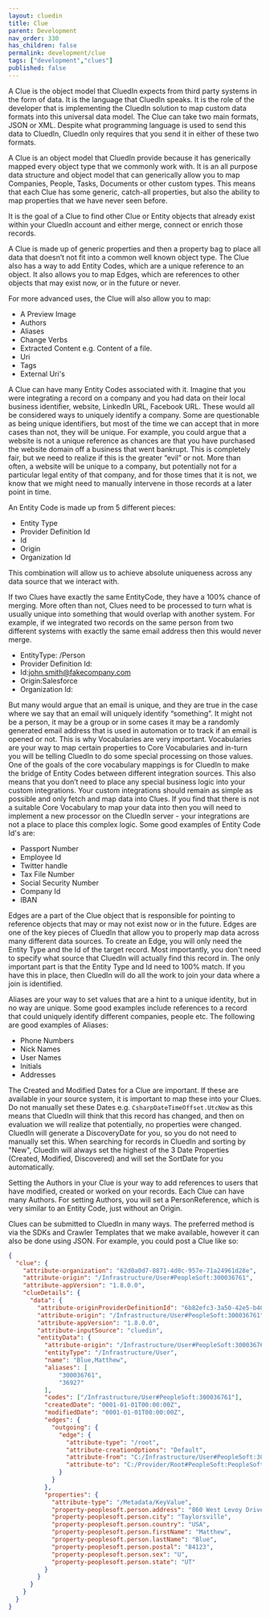 ```yaml
---
layout: cluedin
title: Clue
parent: Development
nav_order: 330
has_children: false
permalink: development/clue
tags: ["development","clues"]
published: false
---
```


A Clue is the object model that CluedIn expects from third party systems in the form of data. It is the language that CluedIn speaks. It is the role of the developer that is implementing the CluedIn solution to map custom data formats into this universal data model. The Clue can take two main formats, JSON or XML. Despite what programming language is used to send this data to CluedIn, CluedIn only requires that you send it in either of these two formats. 

A Clue is an object model that CluedIn provide because it has generically mapped every object type that we commonly work with. It is an all purpose data structure and object model that can generically allow you to map Companies, People, Tasks, Documents or other custom types. This means that each Clue has some generic, catch-all properties, but also the ability to map properties that we have never seen before. 

It is the goal of a Clue to find other Clue or Entity objects that already exist within your CluedIn account and either merge, connect or enrich those records. 

A Clue is made up of generic properties and then a property bag to place all data that doesn’t not fit into a common well known object type. The Clue also has a way to add Entity Codes, which are a unique reference to an object. It also allows you to map Edges, which are references to other objects that may exist now, or in the future or never. 

For more advanced uses, the Clue will also allow you to map:

 - A Preview Image
 - Authors
 - Aliases
 - Change Verbs
 - Extracted Content e.g. Content of a file.
 - Uri
 - Tags
 - External Uri's

A Clue can have many Entity Codes associated with it. Imagine that you were integrating a record on a company and you had data on their local business identifier, website, LinkedIn URL, Facebook URL. These would all be considered ways to uniquely identify a company. Some are questionable as being unique identifiers, but most of the time we can accept that in more cases than not, they will be unique. For example, you could argue that a website is not a unique reference as chances are that you have purchased the website domain off a business that went bankrupt. This is completely fair, but we need to realize if this is the greater “evil” or not. More than often, a website will be unique to a company, but potentially not for a particular legal entity of that company, and for those times that it is not, we know that we might need to manually intervene in those records at a later point in time. 

An Entity Code is made up from 5 different pieces:

 - Entity Type
 - Provider Definition Id
 - Id
 - Origin
 - Organization Id

This combination will allow us to achieve absolute uniqueness across any data source that we interact with. 

If two Clues have exactly the same EntityCode, they have a 100% chance of merging. More often than not, Clues need to be processed to turn what is usually unique into something that would overlap with another system. For example, if we integrated two records on the same person from two different systems with exactly the same email address then this would never merge. 

 - EntityType: /Person
 - Provider Definition Id: 
 - Id:john.smith@fakecompany.com
 - Origin:Salesforce
 - Organization Id:

But many would argue that an email is unique, and they are true in the case where we say that an email will uniquely identify “something”. It might not be a person, it may be a group or in some cases it may be a randomly generated email address that is used in automation or to track if an email is opened or not. This is why Vocabularies are very important. Vocabularies are your way to map certain properties to Core Vocabularies and in-turn you will be telling CluedIn to do some special processing on those values. One of the goals of the core vocabulary mappings is for CluedIn to make the bridge of Entity Codes between different integration sources. This also means that you don’t need to place any special business logic into your custom integrations. Your custom integrations should remain as simple as possible and only fetch and map data into Clues. If you find that there is not a suitable Core Vocabulary to map your data into then you will need to implement a new processor on the CluedIn server - your integrations are not a place to place this complex logic. Some good examples of Entity Code Id's are:

 - Passport Number
 - Employee Id
 - Twitter handle
 - Tax File Number
 - Social Security Number
 - Company Id
 - IBAN

Edges are a part of the Clue object that is responsible for pointing to reference objects that may or may not exist now or in the future. Edges are one of the key pieces of CluedIn that allow you to properly map data across many different data sources. To create an Edge, you will only need the Entity Type and the Id of the target record. Most importantly, you don't need to specify what source that CluedIn will actually find this record in. The only important part is that the Entity Type and Id need to 100% match. If you have this in place, then CluedIn will do all the work to join your data where a join is identified. 

Aliases are your way to set values that are a hint to a unique identity, but in no way are unique. Some good examples include references to a record that could uniquely identify different companies, people etc. The following are good examples of Aliases:

 - Phone Numbers
 - Nick Names
 - User Names
 - Initials
 - Addresses

The Created and Modified Dates for a Clue are important. If these are available in your source system, it is important to map these into your Clues. Do not manually set these Dates e.g. ```CsharpDateTimeOffset.UtcNow``` as this means that CluedIn will think that this record has changed, and then on evaluation we will realize that potentially, no properties were changed. CluedIn will generate a DiscoveryDate for you, so you do not need to manually set this. When searching for records in CluedIn and sorting by "New", CluedIn will always set the highest of the 3 Date Properties (Created, Modified, Discovered) and will set the SortDate for you automatically. 

Setting the Authors in your Clue is your way to add references to users that have modified, created or worked on your records. Each Clue can have many Authors. For setting Authors, you will set a PersonReference, which is very similar to an Entity Code, just without an Origin. 

Clues can be submitted to CluedIn in many ways. The preferred method is via the SDKs and Crawler Templates that we make available, however it can also be done using JSON. For example, you could post a Clue like so:

```json
{
  "clue": {
    "attribute-organization": "62d0a0d7-8871-4d0c-957e-71a24961d28e",
    "attribute-origin": "/Infrastructure/User#PeopleSoft:300036761",
    "attribute-appVersion": "1.8.0.0",
    "clueDetails": {
      "data": {
        "attribute-originProviderDefinitionId": "6b82efc3-3a50-42e5-b401-d217b7d83bae",
        "attribute-origin": "/Infrastructure/User#PeopleSoft:300036761",
        "attribute-appVersion": "1.8.0.0",
        "attribute-inputSource": "cluedin",
        "entityData": {
          "attribute-origin": "/Infrastructure/User#PeopleSoft:300036761",
          "entityType": "/Infrastructure/User",
          "name": "Blue,Matthew",
          "aliases": [
              "300036761",
              "36927"
          ],
          "codes": ["/Infrastructure/User#PeopleSoft:300036761"],
          "createdDate": "0001-01-01T00:00:00Z",
          "modifiedDate": "0001-01-01T00:00:00Z",
          "edges": {
            "outgoing": {
              "edge": {
                "attribute-type": "/root",
                "attribute-creationOptions": "Default",
                "attribute-from": "C:/Infrastructure/User#PeopleSoft:300036761",
                "attribute-to": "C:/Provider/Root#PeopleSoft:PeopleSoft"
              }
            }
          },
          "properties": {
            "attribute-type": "/Metadata/KeyValue",
            "property-peoplesoft.person.address": "860 West Levoy Drive",
            "property-peoplesoft.person.city": "Taylorsville",
            "property-peoplesoft.person.country": "USA",
            "property-peoplesoft.person.firstName": "Matthew",
            "property-peoplesoft.person.lastName": "Blue",
            "property-peoplesoft.person.postal": "84123",
            "property-peoplesoft.person.sex": "U",
            "property-peoplesoft.person.state": "UT"
          }
        }
      }
    }
  }
}
```
